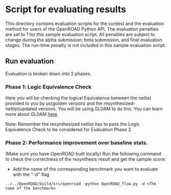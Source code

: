 # Script for evaluating results
This directory contains evaluation scripts for the contest and the evaluation method for users of the OpenROAD Python API. The evaluation penalties are set to 1 for this sample evaluation script. All penalties are subject to change during the alpha submission, beta submission, and final evaluation stages. The run-time penalty is not included in this sample evaluation script.


## Run evaluation
Evaluation is broken down into 2 phases.
### Phase 1: Logic Equivalence Check
Here you will be checking the logical Equivalence between the netlist provided to you by us(golden version) and the resynthesized-netlist(updated version). You will be using GL0AM to do this. You can learn more about GL0AM [here](https://github.com/NVlabs/GL0AM/tree/mlcad2025_contest_sim). 


Note: Remember the resynthesized netlist has to pass the Logic Equivalence Check to be considered for Evaluation Phase 2. 

### Phase 2: Performance improvement over baseline stats.
(Make sure you have OpenROAD built locally)
Run the following command to check the correctness of the resynthesis result and get the sample score:
- Add the name of the corresponding benchmark you want to evaluate with the "-d" flag
```
../../OpenROAD/build/src/openroad -python OpenROAD_flow.py -d <The name of the benchmark>
```
